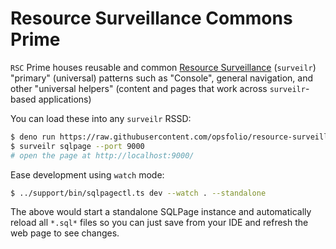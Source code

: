 # Resource Surveillance Commons Prime

`RSC` Prime houses reusable and common
[Resource Surveillance](https://www.opsfolio.com/surveilr) (`surveilr`)
"primary" (universal) patterns such as "Console", general navigation, and other
"universal helpers" (content and pages that work across `surveilr`-based
applications)

You can load these into any `surveilr` RSSD:

```bash
$ deno run https://raw.githubusercontent.com/opsfolio/resource-surveillance-commons/main/prime/prime.sql.ts | sqlite3 resource-surveillance.sqlite.db
$ surveilr sqlpage --port 9000
# open the page at http://localhost:9000/
```

Ease development using `watch` mode:

```bash
$ ../support/bin/sqlpagectl.ts dev --watch . --standalone
```

The above would start a standalone SQLPage instance and automatically reload all
`*.sql*` files so you can just save from your IDE and refresh the web page to
see changes.

